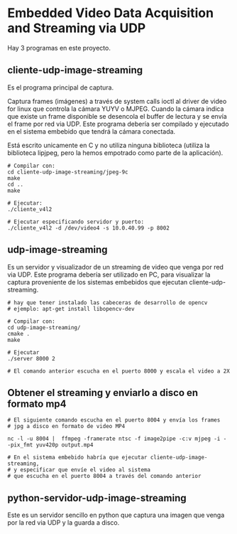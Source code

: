 Embedded Video Data Acquisition and Streaming via UDP
=====================================================

Hay 3 programas en este proyecto.

cliente-udp-image-streaming 
---------------------------
Es el programa principal de captura.

   Captura frames (imágenes) a través de system calls ioctl al driver 
   de video for linux que controla la cámara YUYV o MJPEG. Cuando la cámara 
   indica que existe un frame disponible se desencola el buffer de lectura
 y se envía el frame por red via UDP.
   Este programa debería ser compilado y ejecutado en el sistema embebido
   que tendrá la cámara conectada.

   Está escrito unicamente en C y no utiliza ninguna biblioteca (utiliza la biblioteca lipjpeg, pero la hemos empotrado como parte de la aplicación).

```
# Compilar con:
cd cliente-udp-image-streaming/jpeg-9c
make
cd ..
make

# Ejecutar:
./cliente_v4l2

# Ejecutar especificando servidor y puerto:
./cliente_v4l2 -d /dev/video4 -s 10.0.40.99 -p 8002
```

   

udp-image-streaming
-------------------
Es un servidor y visualizador de un streaming de video
    que venga por red via UDP.
    Este programa debería ser utilizado en PC, para visualizar la captura
    proveniente de los sistemas embebidos que ejecutan cliente-udp-streaming.

```
# hay que tener instalado las cabeceras de desarrollo de opencv
# ejemplo: apt-get install libopencv-dev

# Compilar con:
cd udp-image-streaming/
cmake .
make

# Ejecutar
./server 8000 2

# El comando anterior escucha en el puerto 8000 y escala el video a 2X
```

Obtener el streaming y enviarlo a disco en formato mp4
------------------------------------------------------

```
# El siguiente comando escucha en el puerto 8004 y envía los frames
# jpg a disco en formato de video MP4

nc -l -u 8004 |  ffmpeg -framerate ntsc -f image2pipe -c:v mjpeg -i - -pix_fmt yuv420p output.mp4

# En el sistema embebido habría que ejecutar cliente-udp-image-streaming,
# y especificar que envíe el video al sistema
# que escucha en el puerto 8004 a través del comando anterior
```


python-servidor-udp-image-streaming 
-----------------------------------
Este es un servidor sencillo en python
    que captura una imagen que venga por la red via UDP y la guarda a disco.

